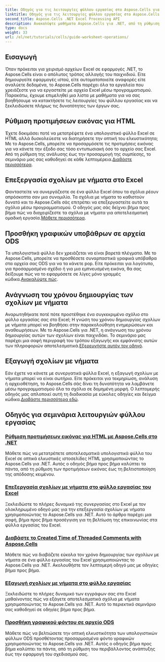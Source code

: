 ```yaml
---
title: Οδηγός για τις λειτουργίες φύλλου εργασίας στο Aspose.Cells για .NET
linktitle: Οδηγός για τις λειτουργίες φύλλου εργασίας στο Aspose.Cells για .NET
second_title: Aspose.Cells .NET Excel Processing API
description: Ανακαλύψτε μαθήματα Aspose.Cells για .NET, από τη ρύθμιση προτιμήσεων εικόνας για HTML έως την προσθήκη γραφικών φόντου στο ODS. Μάθετε με οδηγούς βήμα προς βήμα.
type: docs
weight: 33
url: /el/net/tutorials/cells/guide-worksheet-operations/
---
```

## Εισαγωγή

Όταν πρόκειται για χειρισμό αρχείων Excel σε εφαρμογές .NET, το Aspose.Cells είναι ο απόλυτος τρόπος αλλαγής του παιχνιδιού. Είτε δημιουργείτε εφαρμογές ιστού, είτε αυτοματοποιείτε αναφορές είτε αναλύετε δεδομένα, το Aspose.Cells παρέχει όλα τα εργαλεία που χρειάζεστε για να εργαστείτε με αρχεία Excel μέσω προγραμματισμού. Παρακάτω, έχουμε επιμεληθεί μια λίστα με μαθήματα για να σας βοηθήσουμε να κατακτήσετε τις λειτουργίες του φύλλου εργασίας και να ξεκλειδώσετε πλήρως τις δυνατότητες των έργων σας.

## Ρύθμιση προτιμήσεων εικόνας για HTML 
 
Έχετε δοκιμάσει ποτέ να μετατρέψετε ένα υπολογιστικό φύλλο Excel σε HTML αλλά δυσκολεύεστε να διατηρήσετε την οπτική του ελκυστικότητα; Με το Aspose.Cells, μπορείτε να προσαρμόσετε τις προτιμήσεις εικόνας για να κάνετε την έξοδο σας τόσο εντυπωσιακή όσο το αρχείο σας Excel. Από τη ρύθμιση της ανάλυσης έως την προσαρμογή της συμπίεσης, το σεμινάριο μας σας καθοδηγεί σε κάθε λεπτομέρεια.[Διαβάστε περισσότερα](./setting-image-preferences/).

## Επεξεργασία σχολίων με νήματα στο Excel 
 
 Φανταστείτε να συνεργάζεστε σε ένα φύλλο Excel όπου τα σχόλια ρέουν απρόσκοπτα σαν μια συνομιλία. Τα σχόλια με νήματα το καθιστούν δυνατό και το Aspose.Cells σάς επιτρέπει να επεξεργαστείτε αυτά τα σχόλια μέσω προγραμματισμού. Ο οδηγός μας σάς δείχνει βήμα προς βήμα πώς να διαχειρίζεστε τα σχόλια με νήματα για αποτελεσματική ομαδική εργασία.[Μάθετε περισσότερα](./editing-threaded-comments/).

## Προσθήκη γραφικών υποβάθρων σε αρχεία ODS
  
 Τα υπολογιστικά φύλλα δεν χρειάζεται να είναι βαρετά πλέγματα. Με το Aspose.Cells, μπορείτε να προσθέσετε συναρπαστικά γραφικά υπόβαθρα στα αρχεία σας ODS για να τα κάνετε pop. Είτε πρόκειται για λογότυπο, για προσαρμοσμένο σχέδιο ή για μια εμπνευσμένη εικόνα, θα σας δείξουμε πώς να το εφαρμόσετε σε λίγες μόνο γραμμές κώδικα.[Ανακαλύψτε πώς](./adding-graphic-background-in-ods-file/).

## Ανάγνωση του χρόνου δημιουργίας των σχολίων με νήματα  

 Αναρωτηθήκατε ποτέ πότε προστέθηκε ένα συγκεκριμένο σχόλιο στο φύλλο εργασίας σας στο Excel; Η γνώση του χρόνου δημιουργίας σχολίων με νήματα μπορεί να βοηθήσει στην παρακολούθηση ενημερώσεων και αναθεωρήσεων. Με το Aspose.Cells για .NET, η ανάγνωση του χρόνου δημιουργίας αυτών των σχολίων είναι παιχνιδάκι. Το σεμινάριο μας παρέχει μια σαφή περιγραφή του τρόπου εξαγωγής και εμφάνισης αυτών των πληροφοριών αποτελεσματικά.[Εξερευνήστε αυτόν τον οδηγό](./read-created-time-of-threaded-comment/).

## Εξαγωγή σχολίων με νήματα  

 Εάν έχετε να κάνετε με συνεργατικά φύλλα Excel, η εξαγωγή σχολίων με νήματα μπορεί να είναι σωτήρια. Είτε πρόκειται για τεκμηρίωση, ανάλυση ή αρχειοθέτηση, το Aspose.Cells σάς δίνει τη δυνατότητα να λαμβάνετε μέσω προγραμματισμού όλα τα σχόλια σε δομημένη μορφή. Ο λεπτομερής οδηγός μας απλοποιεί αυτή τη διαδικασία με εύκολες οδηγίες και δείγμα κώδικα.[Διαβάστε περισσότερα εδώ](./extract-threaded-comments/).

## Οδηγός για σεμινάρια λειτουργιών φύλλου εργασίας
### [Ρύθμιση προτιμήσεων εικόνας για HTML με Aspose.Cells στο .NET](./setting-image-preferences/)
Μάθετε πώς να μετατρέπετε αποτελεσματικά υπολογιστικά φύλλα του Excel σε οπτικά ελκυστικές ιστοσελίδες HTML χρησιμοποιώντας το Aspose.Cells για .NET. Αυτός ο οδηγός βήμα προς βήμα καλύπτει τα πάντα, από τη ρύθμιση των προτιμήσεων εικόνας έως τη βελτιστοποίηση της απόδοσης κειμένου.
### [Επεξεργασία σχολίων με νήματα στο φύλλο εργασίας του Excel](./editing-threaded-comments/)
Ξεκλειδώστε το πλήρες δυναμικό της συνεργασίας στο Excel με τον ολοκληρωμένο οδηγό μας για την επεξεργασία σχολίων με νήματα χρησιμοποιώντας το Aspose.Cells για .NET. Αυτό το άρθρο παρέχει μια σαφή, βήμα προς βήμα προσέγγιση για τη βελτίωση της επικοινωνίας στα φύλλα εργασίας του Excel.
### [Διαβάστε το Created Time of Threaded Comments with Aspose.Cells](./read-created-time-of-threaded-comment/)
Μάθετε πώς να διαβάζετε εύκολα τον χρόνο δημιουργίας των σχολίων με νήματα σε ένα φύλλο εργασίας του Excel χρησιμοποιώντας το Aspose.Cells για .NET. Ακολουθήστε τον λεπτομερή οδηγό μας με οδηγίες βήμα προς βήμα.
### [Εξαγωγή σχολίων με νήματα στο φύλλο εργασίας](./extract-threaded-comments/)
Ξεκλειδώστε το πλήρες δυναμικό των εγγράφων σας στο Excel μαθαίνοντας πώς να εξάγετε αποτελεσματικά σχόλια με νήματα χρησιμοποιώντας το Aspose.Cells για .NET. Αυτό το περιεκτικό σεμινάριο σας καθοδηγεί σε οδηγίες βήμα προς βήμα.
### [Προσθήκη γραφικού φόντου σε αρχείο ODS](./adding-graphic-background-in-ods-file/)
Μάθετε πώς να βελτιώσετε την οπτική ελκυστικότητα των υπολογιστικών φύλλων ODS προσθέτοντας προσαρμοσμένα φόντο γραφικών χρησιμοποιώντας το Aspose.Cells για .NET. Αυτός ο οδηγός βήμα προς βήμα καλύπτει τα πάντα, από τη ρύθμιση του περιβάλλοντος ανάπτυξης έως την εφαρμογή του σχεδιασμού σας.